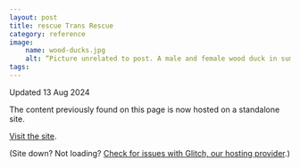```yaml
---
layout: post
title: rescue Trans Rescue
category: reference
image:
    name: wood-ducks.jpg
    alt: “Picture unrelated to post. A male and female wood duck in summer ‘eclipse’ plumage have a little tiff while standing on a log. to the right, the male has his neck extended and beak open; on the left, the female has a wing extended upwards.“
tags:
---
```


Updated 13 Aug 2024

The content previously found on this page is now hosted on a standalone site.

[Visit the site](https://rescue-trans-rescue.glitch.me).

(Site down? Not loading? [Check for issues with Glitch, our hosting provider](https://status.glitch.com/).)

